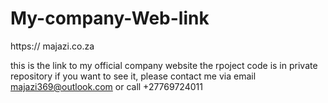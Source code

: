 # My-company-Web-link
https:// majazi.co.za


this is the link to my official company website
the rpoject code is in private repository if you want to see it, please contact me via email
majazi369@outlook.com or call +27769724011
